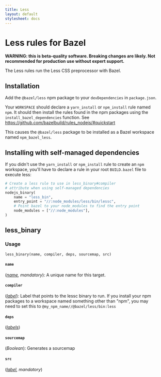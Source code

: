 ```yaml
---
title: Less
layout: default
stylesheet: docs
---
```

# Less rules for Bazel

**WARNING: this is beta-quality software. Breaking changes are likely. Not recommended for production use without expert support.**

The Less rules run the Less CSS preprocessor with Bazel.


## Installation

Add the `@bazel/less` npm package to your `devDependencies` in `package.json`.

Your `WORKSPACE` should declare a `yarn_install` or `npm_install` rule named `npm`.
It should then install the rules found in the npm packages using the `install_bazel_dependencies` function.
See https://github.com/bazelbuild/rules_nodejs/#quickstart

This causes the `@bazel/less` package to be installed as a Bazel workspace named `npm_bazel_less`.


## Installing with self-managed dependencies

If you didn't use the `yarn_install` or `npm_install` rule to create an `npm` workspace, you'll have to declare a rule in your root `BUILD.bazel` file to execute less:

```python
# Create a less rule to use in less_binary#compiler
# attribute when using self-managed dependencies
nodejs_binary(
    name = "less_bin",
    entry_point = "//:node_modules/less/bin/lessc",
    # Point bazel to your node_modules to find the entry point
    node_modules = ["//:node_modules"],
)
```

[name]: https://bazel.build/docs/build-ref.html#name
[label]: https://bazel.build/docs/build-ref.html#labels
[labels]: https://bazel.build/docs/build-ref.html#labels


## less_binary




### Usage

```
less_binary(name, compiler, deps, sourcemap, src)
```



#### `name`
(*[name], mandatory*): A unique name for this target.


#### `compiler`
(*[label]*): Label that points to the lessc binary to run.
            If you install your npm packages to a workspace named something other than "npm",
            you may need to set this to `@my_npm_name//@bazel/less/bin:less`


#### `deps`
(*[labels]*)


#### `sourcemap`
(*Boolean*): Generates a sourcemap


#### `src`
(*[label], mandatory*)


